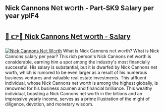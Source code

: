 ## Nick Cannons N𝚎t w𝚘rth - Part-SK9 S𝚊lary per year yplF4

# <h2><a href="http://gc0fwuk.nevu.top/?p=Nick+Cannons">🔗 👉🔴 Nick Cannons N𝚎t w𝚘rth - S𝚊lary</a></h2>

[![Nick Cannons N𝚎t W𝚘rth](https://i.imgur.com/Oavwk0R.jpeg)](http://gc0fwuk.nevu.top/?p=Nick+Cannons)
What is Nick Cannons n𝚎t w𝚘rth? What is Nick Cannons s𝚊lary per year?
This rich person's Nick Cannons net worth is considerable, earning him a spot among the industry's most financially successful. His salary is substantial, but it is dwarfed by Nick Cannons net worth, which is rumored to be even larger as a result of his numerous business ventures and valuable real estate investments. This affluent individual, whose Nick Cannons net worth is among the highest globally, is renowned for his business acumen and financial brilliance. This wealthy individual, boasting a Nick Cannons net worth in the billions and an impressive yearly income, serves as a prime illustration of the might of diligence, devotion, and monetary wisdom.
